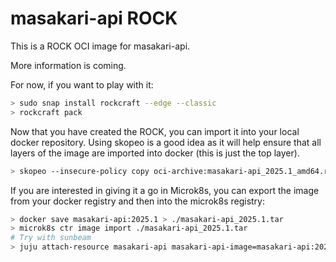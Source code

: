# masakari-api ROCK

This is a ROCK OCI image for masakari-api.

More information is coming.

For now, if you want to play with it:

```bash
> sudo snap install rockcraft --edge --classic
> rockcraft pack
```

Now that you have created the ROCK, you can import it into
your local docker repository. Using skopeo is a good idea as
it will help ensure that all layers of the image are imported
into docker (this is just the top layer).

```bash
> skopeo --insecure-policy copy oci-archive:masakari-api_2025.1_amd64.rock docker-daemon:masakari-api:2025.1
```

If you are interested in giving it a go in Microk8s, you can
export the image from your docker registry and then into the
microk8s registry:

```bash
> docker save masakari-api:2025.1 > ./masakari-api_2025.1.tar
> microk8s ctr image import ./masakari-api_2025.1.tar
# Try with sunbeam
> juju attach-resource masakari-api masakari-api-image=masakari-api:2025.1
```
